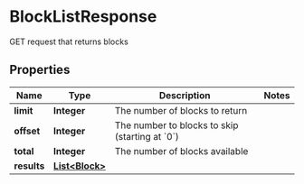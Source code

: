 

# BlockListResponse

GET request that returns blocks

## Properties

Name | Type | Description | Notes
------------ | ------------- | ------------- | -------------
**limit** | **Integer** | The number of blocks to return | 
**offset** | **Integer** | The number to blocks to skip (starting at &#x60;0&#x60;) | 
**total** | **Integer** | The number of blocks available | 
**results** | [**List&lt;Block&gt;**](Block.md) |  | 




